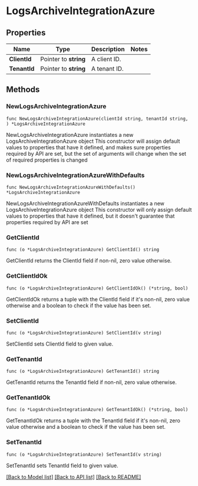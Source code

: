 # LogsArchiveIntegrationAzure

## Properties

Name | Type | Description | Notes
------------ | ------------- | ------------- | -------------
**ClientId** | Pointer to **string** | A client ID. | 
**TenantId** | Pointer to **string** | A tenant ID. | 

## Methods

### NewLogsArchiveIntegrationAzure

`func NewLogsArchiveIntegrationAzure(clientId string, tenantId string, ) *LogsArchiveIntegrationAzure`

NewLogsArchiveIntegrationAzure instantiates a new LogsArchiveIntegrationAzure object
This constructor will assign default values to properties that have it defined,
and makes sure properties required by API are set, but the set of arguments
will change when the set of required properties is changed

### NewLogsArchiveIntegrationAzureWithDefaults

`func NewLogsArchiveIntegrationAzureWithDefaults() *LogsArchiveIntegrationAzure`

NewLogsArchiveIntegrationAzureWithDefaults instantiates a new LogsArchiveIntegrationAzure object
This constructor will only assign default values to properties that have it defined,
but it doesn't guarantee that properties required by API are set

### GetClientId

`func (o *LogsArchiveIntegrationAzure) GetClientId() string`

GetClientId returns the ClientId field if non-nil, zero value otherwise.

### GetClientIdOk

`func (o *LogsArchiveIntegrationAzure) GetClientIdOk() (*string, bool)`

GetClientIdOk returns a tuple with the ClientId field if it's non-nil, zero value otherwise
and a boolean to check if the value has been set.

### SetClientId

`func (o *LogsArchiveIntegrationAzure) SetClientId(v string)`

SetClientId sets ClientId field to given value.


### GetTenantId

`func (o *LogsArchiveIntegrationAzure) GetTenantId() string`

GetTenantId returns the TenantId field if non-nil, zero value otherwise.

### GetTenantIdOk

`func (o *LogsArchiveIntegrationAzure) GetTenantIdOk() (*string, bool)`

GetTenantIdOk returns a tuple with the TenantId field if it's non-nil, zero value otherwise
and a boolean to check if the value has been set.

### SetTenantId

`func (o *LogsArchiveIntegrationAzure) SetTenantId(v string)`

SetTenantId sets TenantId field to given value.



[[Back to Model list]](../README.md#documentation-for-models) [[Back to API list]](../README.md#documentation-for-api-endpoints) [[Back to README]](../README.md)


